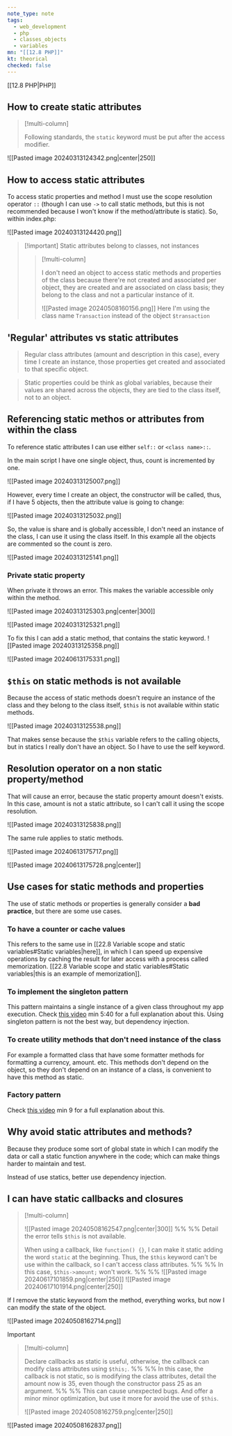 ```yaml
---
note_type: note
tags:
  - web_development
  - php
  - classes_objects
  - variables
mn: "[[12.8 PHP]]"
kt: theorical
checked: false
---
```

[[12.8 PHP|PHP]]

## How to create static attributes
>[!multi-column]
>
>Following standards, the `static` keyword must be put after the access modifier. 
>
![[Pasted image 20240313124342.png|center|250]]
## How to access static attributes
To access static properties and method I must use the scope resolution operator `::` (though I can use `->` to call static methods, but this is not recommended because I won't know if the method/attribute is static). So, within index.php:

![[Pasted image 20240313124420.png]]

>[!important] Static attributes belong to classes, not instances
>>[!multi-column]
>>
>>I don't need an object to access static methods and properties of the class because there're not created and associated per object, they are created and are associated on class basis; they belong to the class and not a particular instance of it. 
>>
>>![[Pasted image 20240508160156.png]]
>>Here I'm using the class name `Transaction` instead of the object `$transaction`
## 'Regular' attributes vs static attributes
>Regular class attributes (amount and description in this case), every time I create an instance, those properties get created and associated to that specific object. 

>Static properties could be think as global variables, because their values are shared across the objects, they are tied to the class itself, not to an object. 

## Referencing static methos or attributes from within the class
To reference static attributes I can use either `self::` or `<class name>::`.

In the main script I have one single object, thus, count is incremented by one. 

![[Pasted image 20240313125007.png]]

However, every time I create an object, the constructor will be called, thus, if I have 5 objects, then the attribute value is going to change:

![[Pasted image 20240313125032.png]]

So, the value is share and is globally accessible, I don't need an instance of the class, I can use it using the class itself. In this example all the objects are commented so the count is zero. 

![[Pasted image 20240313125141.png]]

### Private static property
When private it throws an error. This makes the variable accessible only within the method. 

![[Pasted image 20240313125303.png|center|300]]

![[Pasted image 20240313125321.png]]

To fix this I can add a static method, that contains the static keyword. 
![[Pasted image 20240313125358.png]]

![[Pasted image 20240613175331.png]]


## `$this` on static methods is not available 
Because the access of static methods doesn't require an instance of the class and they belong to the class itself, `$this` is not available within static methods.

![[Pasted image 20240313125538.png]]

That makes sense because the `$this` variable refers to the calling objects, but in statics I really don't have an object. So I have to use the self keyword. 

## Resolution operator on a non static property/method
That will cause an error, because the static property amount doesn't exists. In this case, amount is not a static attribute, so I can't call it using the scope resolution. 

![[Pasted image 20240313125838.png]]

The same rule applies to static methods. 

![[Pasted image 20240613175717.png]]

![[Pasted image 20240613175728.png|center]]

## Use cases for static methods and properties
The use of static methods or properties is generally consider a **bad practice**, but there are some use cases.
### To have a counter or cache values
This refers to the same use in [[22.8 Variable scope and static variables#Static variables|here]], in which I can speed up expensive operations by caching the result for later access with a process called memorization. [[22.8 Variable scope and static variables#Static variables|this is an example of memorization]]. 
### To implement the singleton pattern
This pattern maintains a single instance of a given class throughout my app execution.  Check [this video](https://www.youtube.com/watch?v=6VVN-2SCx7Q&list=PLr3d3QYzkw2xabQRUpcZ_IBk9W50M9pe-&index=41) min 5:40 for a full explanation about this. Using singleton pattern is not the best way, but dependency injection. 
### To create utility methods that don't need instance of the class
For example a formatted class that have some formatter methods for formatting a currency, amount. etc. This methods don't depend on the object, so they don't depend on an instance of a class, is convenient to have this method as static. 
### Factory pattern
Check [this video](https://www.youtube.com/watch?v=6VVN-2SCx7Q&list=PLr3d3QYzkw2xabQRUpcZ_IBk9W50M9pe-&index=41) min 9 for a full explanation about this. 

## Why avoid static attributes and methods?
Because they produce some sort of global state in which I can modify the data or call a static function anywhere in the code; which can make things harder to maintain and test. 

Instead of use statics, better use dependency injection. 

## I can have static callbacks and closures
>[!multi-column]
>
>![[Pasted image 20240508162547.png|center|300]]
>%% %%
>Detail the error tells `$this` is not available. 
>
>When using a callback, like `function() {}`, I can make it static adding the word `static` at the beginning. Thus, the `$this` keyword can't be use within the callback, so I can't access class attributes. 
>%% %%
>In this case, `$this->amount;` won't work.
>%% %%
>![[Pasted image 20240617101859.png|center|250]]
>![[Pasted image 20240617101914.png|center|250]]


If I remove the static keyword from the method, everything works, but now I can modify the state of the object. 

![[Pasted image 20240508162714.png]]

>[!important]
>
>>[!multi-column]
>>
>>Declare callbacks as static is useful, otherwise, the callback can modify class attributes using `$this;`.
>>%% %%
>>In this case, the callback is not static, so is modifying the class attributes, detail the amount now is 35, even though the constructor pass 25 as an argument.
>>%% %%
>>This can cause unexpected bugs. And offer a minor minor optimization, but use it more for avoid the use of `$this`.
>>
>>![[Pasted image 20240508162759.png|center|250]] 
>
>![[Pasted image 20240508162837.png]]



